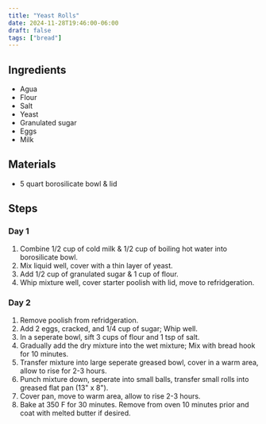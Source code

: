 ```yaml
---
title: "Yeast Rolls"
date: 2024-11-28T19:46:00-06:00
draft: false
tags: ["bread"]
---
```


## Ingredients

- Agua
- Flour
- Salt
- Yeast
- Granulated sugar
- Eggs
- Milk

## Materials

- 5 quart borosilicate bowl & lid

## Steps

### Day 1

1. Combine 1/2 cup of cold milk & 1/2 cup of boiling hot water into borosilicate bowl.
2. Mix liquid well, cover with a thin layer of yeast.
3. Add 1/2 cup of granulated sugar & 1 cup of flour.
3. Whip mixture well, cover starter poolish with lid, move to refridgeration.

### Day 2

1. Remove poolish from refridgeration.
2. Add 2 eggs, cracked, and 1/4 cup of sugar; Whip well.
3. In a seperate bowl, sift 3 cups of flour and 1 tsp of salt.
4. Gradually add the dry mixture into the wet mixture; Mix with bread hook for 10 minutes.
5. Transfer mixture into large seperate greased bowl, cover in a warm area, allow to rise for 2-3 hours.
6. Punch mixture down, seperate into small balls, transfer small rolls into greased flat pan (13" x 8").
7. Cover pan, move to warm area, allow to rise 2-3 hours.
8. Bake at 350 F for 30 minutes. Remove from oven 10 minutes prior and coat with melted butter if desired.